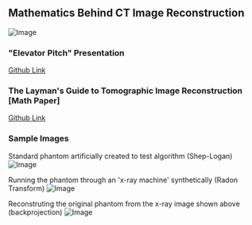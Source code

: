 ## Mathematics Behind CT Image Reconstruction
![Image](https://i.imgur.com/84qlT4p.png)

### "Elevator Pitch" Presentation
[Github Link](https://github.com/javier2828/tomographyImaging/blob/master/Mathematics%20Behind%20Medical%20Image%20Reconstruction.pdf)

### The Layman's Guide to Tomographic Image Reconstruction [Math Paper]
[Github Link](https://github.com/javier2828/tomographyImaging/blob/master/tomographypaper.pdf)

### Sample Images
Standard phantom artificially created to test algorithm (Shep-Logan)
![Image](https://i.imgur.com/H2vrACe.png)

Running the phantom through an 'x-ray machine' synthetically (Radon Transform)
![Image](https://i.imgur.com/451Fzhi.png)

Reconstruting the original phantom from the x-ray image shown above (backprojection)
![Image](https://i.imgur.com/brA3zCN.png)

